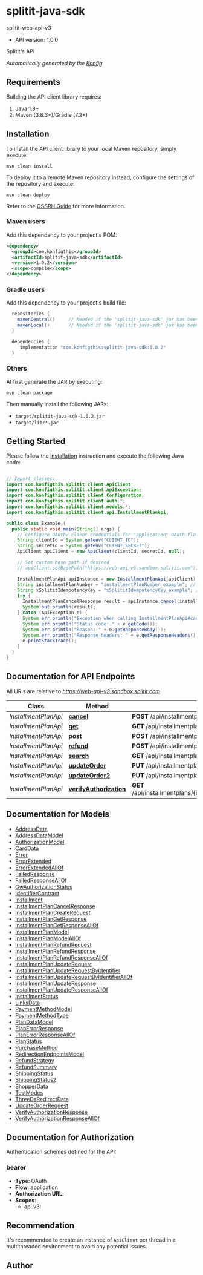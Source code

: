 # splitit-java-sdk

splitit-web-api-v3
- API version: 1.0.0

Splitit's API


*Automatically generated by the [Konfig](https://konfigthis.com)*


## Requirements

Building the API client library requires:
1. Java 1.8+
2. Maven (3.8.3+)/Gradle (7.2+)

## Installation

To install the API client library to your local Maven repository, simply execute:

```shell
mvn clean install
```

To deploy it to a remote Maven repository instead, configure the settings of the repository and execute:

```shell
mvn clean deploy
```

Refer to the [OSSRH Guide](http://central.sonatype.org/pages/ossrh-guide.html) for more information.

### Maven users

Add this dependency to your project's POM:

```xml
<dependency>
  <groupId>com.konfigthis</groupId>
  <artifactId>splitit-java-sdk</artifactId>
  <version>1.0.2</version>
  <scope>compile</scope>
</dependency>
```

### Gradle users

Add this dependency to your project's build file:

```groovy
  repositories {
    mavenCentral()     // Needed if the 'splitit-java-sdk' jar has been published to maven central.
    mavenLocal()       // Needed if the 'splitit-java-sdk' jar has been published to the local maven repo.
  }

  dependencies {
     implementation "com.konfigthis:splitit-java-sdk:1.0.2"
  }
```

### Others

At first generate the JAR by executing:

```shell
mvn clean package
```

Then manually install the following JARs:

* `target/splitit-java-sdk-1.0.2.jar`
* `target/lib/*.jar`

## Getting Started

Please follow the [installation](#installation) instruction and execute the following Java code:

```java

// Import classes:
import com.konfigthis.splitit.client.ApiClient;
import com.konfigthis.splitit.client.ApiException;
import com.konfigthis.splitit.client.Configuration;
import com.konfigthis.splitit.client.auth.*;
import com.konfigthis.splitit.client.models.*;
import com.konfigthis.splitit.client.api.InstallmentPlanApi;

public class Example {
  public static void main(String[] args) {
    // Configure OAuth2 client credentials for "application" OAuth flow
    String clientId = System.getenv("CLIENT_ID");
    String secretId = System.getenv("CLIENT_SECRET");
    ApiClient apiClient = new ApiClient(clientId, secretId, null);

    // Set custom base path if desired
    // apiClient.setBasePath("https://web-api-v3.sandbox.splitit.com");    

    InstallmentPlanApi apiInstance = new InstallmentPlanApi(apiClient);
    String installmentPlanNumber = "installmentPlanNumber_example"; // String | 
    String xSplititIdempotencyKey = "xSplititIdempotencyKey_example"; // String | 
    try {
      InstallmentPlanCancelResponse result = apiInstance.cancel(installmentPlanNumber, xSplititIdempotencyKey);
      System.out.println(result);
    } catch (ApiException e) {
      System.err.println("Exception when calling InstallmentPlanApi#cancel");
      System.err.println("Status code: " + e.getCode());
      System.err.println("Reason: " + e.getResponseBody());
      System.err.println("Response headers: " + e.getResponseHeaders());
      e.printStackTrace();
    }
  }
}

```

## Documentation for API Endpoints

All URIs are relative to *https://web-api-v3.sandbox.splitit.com*

Class | Method | HTTP request | Description
------------ | ------------- | ------------- | -------------
*InstallmentPlanApi* | [**cancel**](docs/InstallmentPlanApi.md#cancel) | **POST** /api/installmentplans/{installmentPlanNumber}/cancel | 
*InstallmentPlanApi* | [**get**](docs/InstallmentPlanApi.md#get) | **GET** /api/installmentplans/{installmentPlanNumber} | 
*InstallmentPlanApi* | [**post**](docs/InstallmentPlanApi.md#post) | **POST** /api/installmentplans | 
*InstallmentPlanApi* | [**refund**](docs/InstallmentPlanApi.md#refund) | **POST** /api/installmentplans/{installmentPlanNumber}/refund | 
*InstallmentPlanApi* | [**search**](docs/InstallmentPlanApi.md#search) | **GET** /api/installmentplans/search | 
*InstallmentPlanApi* | [**updateOrder**](docs/InstallmentPlanApi.md#updateOrder) | **PUT** /api/installmentplans/{installmentPlanNumber}/updateorder | 
*InstallmentPlanApi* | [**updateOrder2**](docs/InstallmentPlanApi.md#updateOrder2) | **PUT** /api/installmentplans/updateorder | 
*InstallmentPlanApi* | [**verifyAuthorization**](docs/InstallmentPlanApi.md#verifyAuthorization) | **GET** /api/installmentplans/{installmentPlanNumber}/verifyauthorization | 


## Documentation for Models

 - [AddressData](docs/AddressData.md)
 - [AddressDataModel](docs/AddressDataModel.md)
 - [AuthorizationModel](docs/AuthorizationModel.md)
 - [CardData](docs/CardData.md)
 - [Error](docs/Error.md)
 - [ErrorExtended](docs/ErrorExtended.md)
 - [ErrorExtendedAllOf](docs/ErrorExtendedAllOf.md)
 - [FailedResponse](docs/FailedResponse.md)
 - [FailedResponseAllOf](docs/FailedResponseAllOf.md)
 - [GwAuthorizationStatus](docs/GwAuthorizationStatus.md)
 - [IdentifierContract](docs/IdentifierContract.md)
 - [Installment](docs/Installment.md)
 - [InstallmentPlanCancelResponse](docs/InstallmentPlanCancelResponse.md)
 - [InstallmentPlanCreateRequest](docs/InstallmentPlanCreateRequest.md)
 - [InstallmentPlanGetResponse](docs/InstallmentPlanGetResponse.md)
 - [InstallmentPlanGetResponseAllOf](docs/InstallmentPlanGetResponseAllOf.md)
 - [InstallmentPlanModel](docs/InstallmentPlanModel.md)
 - [InstallmentPlanModelAllOf](docs/InstallmentPlanModelAllOf.md)
 - [InstallmentPlanRefundRequest](docs/InstallmentPlanRefundRequest.md)
 - [InstallmentPlanRefundResponse](docs/InstallmentPlanRefundResponse.md)
 - [InstallmentPlanRefundResponseAllOf](docs/InstallmentPlanRefundResponseAllOf.md)
 - [InstallmentPlanUpdateRequest](docs/InstallmentPlanUpdateRequest.md)
 - [InstallmentPlanUpdateRequestByIdentifier](docs/InstallmentPlanUpdateRequestByIdentifier.md)
 - [InstallmentPlanUpdateRequestByIdentifierAllOf](docs/InstallmentPlanUpdateRequestByIdentifierAllOf.md)
 - [InstallmentPlanUpdateResponse](docs/InstallmentPlanUpdateResponse.md)
 - [InstallmentPlanUpdateResponseAllOf](docs/InstallmentPlanUpdateResponseAllOf.md)
 - [InstallmentStatus](docs/InstallmentStatus.md)
 - [LinksData](docs/LinksData.md)
 - [PaymentMethodModel](docs/PaymentMethodModel.md)
 - [PaymentMethodType](docs/PaymentMethodType.md)
 - [PlanDataModel](docs/PlanDataModel.md)
 - [PlanErrorResponse](docs/PlanErrorResponse.md)
 - [PlanErrorResponseAllOf](docs/PlanErrorResponseAllOf.md)
 - [PlanStatus](docs/PlanStatus.md)
 - [PurchaseMethod](docs/PurchaseMethod.md)
 - [RedirectionEndpointsModel](docs/RedirectionEndpointsModel.md)
 - [RefundStrategy](docs/RefundStrategy.md)
 - [RefundSummary](docs/RefundSummary.md)
 - [ShippingStatus](docs/ShippingStatus.md)
 - [ShippingStatus2](docs/ShippingStatus2.md)
 - [ShopperData](docs/ShopperData.md)
 - [TestModes](docs/TestModes.md)
 - [ThreeDsRedirectData](docs/ThreeDsRedirectData.md)
 - [UpdateOrderRequest](docs/UpdateOrderRequest.md)
 - [VerifyAuthorizationResponse](docs/VerifyAuthorizationResponse.md)
 - [VerifyAuthorizationResponseAllOf](docs/VerifyAuthorizationResponseAllOf.md)


## Documentation for Authorization

Authentication schemes defined for the API:
### bearer

- **Type**: OAuth
- **Flow**: application
- **Authorization URL**: 
- **Scopes**: 
  - api.v3: 


## Recommendation

It's recommended to create an instance of `ApiClient` per thread in a multithreaded environment to avoid any potential issues.

## Author



